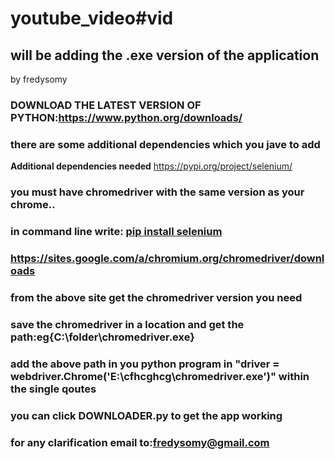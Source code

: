 # youtube_video#vid
## will be adding the .exe version of the application
by fredysomy<br>
### <b>DOWNLOAD THE LATEST VERSION OF PYTHON</b>:https://www.python.org/downloads/<br>
### there are some additional dependencies which you jave to add<br>
<b>Additional dependencies needed</b>
  https://pypi.org/project/selenium/<br>
  
  ### you must have chromedriver with the same version as your chrome..<br>
   ### in command line write: <b><u>pip install selenium</u></b><br>
### https://sites.google.com/a/chromium.org/chromedriver/downloads<br>
### from the above site get the chromedriver version you need<br>
### save the chromedriver in a location and get the path:eg{C:\folder\chromedriver.exe}<br>
### add the above path in you python program in "driver = webdriver.Chrome('E:\cfhcghcg\chromedriver.exe')" within the single qoutes<br>

 
### you can click DOWNLOADER.py to get the app working<br>

### for any clarification email to:fredysomy@gmail.com<br>
